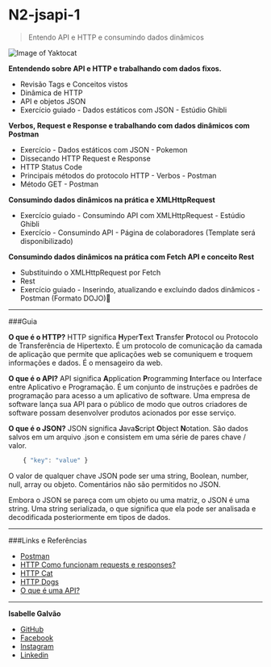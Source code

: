 # N2-jsapi-1
> Entendo API e HTTP e consumindo dados dinâmicos


![Image of Yaktocat](https://octodex.github.com/images/collabocats.jpg)

**Entendendo sobre API e HTTP e trabalhando com dados fixos.**

* Revisão Tags e Conceitos vistos
* Dinâmica de HTTP
* API e objetos JSON
* Exercício guiado - Dados estáticos com JSON - Estúdio Ghibli

**Verbos, Request e Response e trabalhando com dados dinâmicos com Postman**

* Exercício - Dados estáticos com JSON - Pokemon
* Dissecando HTTP Request e Response
* HTTP Status Code
* Principais métodos do protocolo HTTP - Verbos - Postman
* Método GET - Postman


**Consumindo dados dinâmicos na prática e XMLHttpRequest**

* Exercício guiado - Consumindo API com XMLHttpRequest - Estúdio Ghibli
* Exercício -  Consumindo API - Página de colaboradores (Template será disponibilizado)

**Consumindo dados dinâmicos na prática com Fetch API e conceito Rest**

* Substituindo o XMLHttpRequest por Fetch
* Rest
* Exercício guiado -  Inserindo, atualizando e excluindo dados dinâmicos - Postman (Formato DOJO)

---
###Guia

**O que é o HTTP?**
HTTP significa **H**yper**T**ext **T**ransfer **P**rotocol ou Protocolo de Transferência de Hipertexto. É um protocolo de comunicação da camada de aplicação que permite que aplicações web se comuniquem e troquem informações e dados. É o mensageiro da web.

**O que é o API?**
API significa **A**pplication **P**rogramming **I**nterface ou Interface entre Aplicativo e Programação. É um conjunto de instruções e padrões de programação para acesso a um aplicativo de software. Uma empresa de software lança sua API para o público de modo que outros criadores de software possam desenvolver produtos acionados por esse serviço.

**O que é o JSON?**
JSON significa **J**ava**S**cript **O**bject **N**otation. São dados salvos em um arquivo .json e consistem em uma série de pares chave / valor.

```javascript
    { "key": "value" }
```

O valor de qualquer chave JSON pode ser uma string, Boolean, number, null, array ou objeto. Comentários não são permitidos no JSON.

Embora o JSON se pareça com um objeto ou uma matriz, o JSON é uma string. Uma string serializada, o que significa que ela pode ser analisada e decodificada posteriormente em tipos de dados.


----
###Links e Referências
* [Postman](https://www.getpostman.com/)
* [HTTP Como funcionam requests e responses?](http://gabsferreira.com/o-que-e-o-http-como-funciona-request-respose/)
* [HTTP Cat](https://http.cat/)
* [HTTP Dogs](https://httpstatusdogs.com/)
* [O que é uma API?](https://usemobile.com.br/o-que-e-uma-api/)

----

**Isabelle Galvão**

* [GitHub](https://github.com/isabellegalvao)
* [Facebook](https://www.facebook.com/galvaoiisabelle)
* [Instagram](https://www.instagram.com/galvaoiisabelle/)
* [Linkedin](https://www.linkedin.com/in/galvaoisabelle/)


